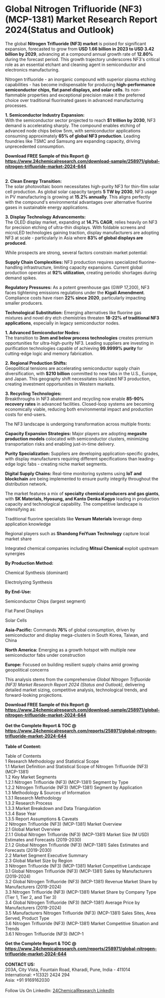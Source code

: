 <h1>Global Nitrogen Trifluoride (NF3) (MCP-1381) Market Research Report 2024(Status and Outlook)</h1><p>The global <strong>Nitrogen Trifluoride (NF3) market</strong> is poised for significant expansion, forecasted to grow from <strong>USD 1.66 billion in 2023 to USD 3.42 billion by 2029</strong>, advancing at a compound annual growth rate of <strong>12.80%</strong> during the forecast period. This growth trajectory underscores NF3's critical role as an essential etchant and cleaning agent in semiconductor and electronics manufacturing.</p><p>Nitrogen trifluoride - an inorganic compound with superior plasma etching capabilities - has become indispensable for producing <strong>high-performance semiconductor chips, flat panel displays, and solar cells</strong>. Its non-flammable properties and exceptional precision make it the preferred choice over traditional fluorinated gases in advanced manufacturing processes.</p><p><strong>1. Semiconductor Industry Expansion:</strong><br>
With the semiconductor sector projected to reach <strong>$1 trillion by 2030</strong>, NF3 demand is accelerating sharply. The compound enables etching of advanced node chips below 5nm, with semiconductor applications consuming approximately <strong>65% of global NF3 production</strong>. Leading foundries like TSMC and Samsung are expanding capacity, driving unprecedented consumption.</p><div><b>Download FREE Sample of this Report @ 
            <a href="https://www.24chemicalresearch.com/download-sample/258971/global-nitrogen-trifluoride-market-2024-644">
            https://www.24chemicalresearch.com/download-sample/258971/global-nitrogen-trifluoride-market-2024-644</a></b></div><br><p><strong>2. Clean Energy Transition:</strong><br>
The solar photovoltaic boom necessitates high-purity NF3 for thin-film solar cell production. As global solar capacity targets <strong>5 TW by 2030</strong>, NF3 usage in PV manufacturing is growing at <strong>15.2% annually</strong>. This aligns perfectly with the compound's environmental advantages over alternative fluorine gases in sustainable energy applications.</p><p><strong>3. Display Technology Advancements:</strong><br>
The OLED display market, expanding at <strong>14.7% CAGR</strong>, relies heavily on NF3 for precision etching of ultra-thin displays. With foldable screens and microLED technologies gaining traction, display manufacturers are adopting NF3 at scale - particularly in Asia where <strong>83% of global displays are produced</strong>.</p><p>While prospects are strong, several factors constrain market potential:</p><p><strong>Supply Chain Complexities:</strong> NF3 production requires specialized fluorine-handling infrastructure, limiting capacity expansions. Current global production operates at <strong>92% utilization</strong>, creating periodic shortages during demand spikes.</p><p><strong>Regulatory Pressures:</strong> As a potent greenhouse gas (GWP 17,200), NF3 faces tightening emissions regulations under the <strong>Kigali Amendment</strong>. Compliance costs have risen <strong>22% since 2020</strong>, particularly impacting smaller producers.</p><p><strong>Technological Substitution:</strong> Emerging alternatives like fluorine gas mixtures and novel dry etch chemistries threaten <strong>18-22% of traditional NF3 applications</strong>, especially in legacy semiconductor nodes.</p><p><strong>1. Advanced Semiconductor Nodes:</strong><br>
The transition to <strong>3nm and below process technologies</strong> creates premium opportunities for ultra-high-purity NF3. Leading suppliers are investing in purification technologies capable of achieving <strong>99.9999% purity</strong> for cutting-edge logic and memory fabrication.</p><p><strong>2. Regional Production Shifts:</strong><br>
Geopolitical tensions are accelerating semiconductor supply chain diversification, with <strong>$210 billion</strong> committed to new fabs in the U.S., Europe, and Japan. This geography shift necessitates localized NF3 production, creating investment opportunities in Western markets.</p><p><strong>3. Recycling Technologies:</strong><br>
Breakthroughs in NF3 abatement and recycling now enable <strong>85-90% recovery rates</strong> in advanced facilities. Closed-loop systems are becoming economically viable, reducing both environmental impact and production costs for end-users.</p><p>The NF3 landscape is undergoing transformation across multiple fronts:</p><p><strong>Capacity Expansion Strategies:</strong> Major players are adopting <strong>megasite production models</strong> colocated with semiconductor clusters, minimizing transportation risks and enabling just-in-time delivery.</p><p><strong>Purity Specialization:</strong> Suppliers are developing application-specific grades, with display manufacturers requiring different specifications than leading-edge logic fabs - creating niche market segments.</p><p><strong>Digital Supply Chains:</strong> Real-time monitoring systems using <strong>IoT and blockchain</strong> are being implemented to ensure purity integrity throughout the distribution network.</p><p>The market features a mix of <strong>specialty chemical producers and gas giants</strong>, with <strong>SK Materials, Hyosung, and Kanto Denka Kogyo</strong> leading in production capacity and technological capability. The competitive landscape is intensifying as:</p><p>Traditional fluorine specialists like <strong>Versum Materials</strong> leverage deep application knowledge</p><p>Regional players such as <strong>Shandong FeiYuan Technology</strong> capture local market share</p><p>Integrated chemical companies including <strong>Mitsui Chemical</strong> exploit upstream synergies</p><p><strong>By Production Method:</strong></p><p>Chemical Synthesis (dominant)</p><p>Electrolyzing Synthesis</p><p><strong>By End-Use:</strong></p><p>Semiconductor Chips (largest segment)</p><p>Flat Panel Displays</p><p>Solar Cells</p><p><strong>Asia-Pacific:</strong> Commands <strong>76%</strong> of global consumption, driven by semiconductor and display mega-clusters in South Korea, Taiwan, and China</p><p><strong>North America:</strong> Emerging as a growth hotspot with multiple new semiconductor fabs under construction</p><p><strong>Europe:</strong> Focused on building resilient supply chains amid growing geopolitical concerns</p><p>This analysis stems from the comprehensive <em>Global Nitrogen Trifluoride (NF3) Market Research Report 2024 (Status and Outlook)</em>, delivering detailed market sizing, competitive analysis, technological trends, and forward-looking projections.</p><div><b>Download FREE Sample of this Report @ 
            <a href="https://www.24chemicalresearch.com/download-sample/258971/global-nitrogen-trifluoride-market-2024-644">
            https://www.24chemicalresearch.com/download-sample/258971/global-nitrogen-trifluoride-market-2024-644</a></b></div><br><div><b>Get the Complete Report & TOC @ 
            <a href="https://www.24chemicalresearch.com/reports/258971/global-nitrogen-trifluoride-market-2024-644">
            https://www.24chemicalresearch.com/reports/258971/global-nitrogen-trifluoride-market-2024-644</a></b></div><br>
            <b>Table of Content:</b><p>Table of Contents<br />
1 Research Methodology and Statistical Scope<br />
1.1 Market Definition and Statistical Scope of Nitrogen Trifluoride (NF3) (MCP-1381)<br />
1.2 Key Market Segments<br />
1.2.1 Nitrogen Trifluoride (NF3) (MCP-1381) Segment by Type<br />
1.2.2 Nitrogen Trifluoride (NF3) (MCP-1381) Segment by Application<br />
1.3 Methodology & Sources of Information<br />
1.3.1 Research Methodology<br />
1.3.2 Research Process<br />
1.3.3 Market Breakdown and Data Triangulation<br />
1.3.4 Base Year<br />
1.3.5 Report Assumptions & Caveats<br />
2 Nitrogen Trifluoride (NF3) (MCP-1381) Market Overview<br />
2.1 Global Market Overview<br />
2.1.1 Global Nitrogen Trifluoride (NF3) (MCP-1381) Market Size (M USD) Estimates and Forecasts (2019-2030)<br />
2.1.2 Global Nitrogen Trifluoride (NF3) (MCP-1381) Sales Estimates and Forecasts (2019-2030)<br />
2.2 Market Segment Executive Summary<br />
2.3 Global Market Size by Region<br />
3 Nitrogen Trifluoride (NF3) (MCP-1381) Market Competitive Landscape<br />
3.1 Global Nitrogen Trifluoride (NF3) (MCP-1381) Sales by Manufacturers (2019-2024)<br />
3.2 Global Nitrogen Trifluoride (NF3) (MCP-1381) Revenue Market Share by Manufacturers (2019-2024)<br />
3.3 Nitrogen Trifluoride (NF3) (MCP-1381) Market Share by Company Type (Tier 1, Tier 2, and Tier 3)<br />
3.4 Global Nitrogen Trifluoride (NF3) (MCP-1381) Average Price by Manufacturers (2019-2024)<br />
3.5 Manufacturers Nitrogen Trifluoride (NF3) (MCP-1381) Sales Sites, Area Served, Product Type<br />
3.6 Nitrogen Trifluoride (NF3) (MCP-1381) Market Competitive Situation and Trends<br />
3.6.1 Nitrogen Trifluoride (NF3) (MCP-1</p><div><b>Get the Complete Report & TOC @ 
            <a href="https://www.24chemicalresearch.com/reports/258971/global-nitrogen-trifluoride-market-2024-644">
            https://www.24chemicalresearch.com/reports/258971/global-nitrogen-trifluoride-market-2024-644</a></b></div><br><b>CONTACT US:</b><br>
            203A, City Vista, Fountain Road, Kharadi, Pune, India - 411014<br>
            International: +1(332) 2424 294<br>
            Asia: +91 9169162030 <br><br>
            Follow Us On LinkedIn: <a href="https://www.linkedin.com/company/24chemicalresearch/">24ChemicalResearch LinkedIn</a>